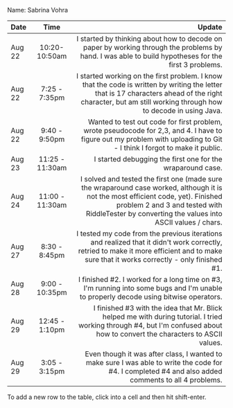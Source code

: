 Name: Sabrina Vohra

| Date   |       Time       |                                                                                                                                                                                                                                Update |
|:-------|:----------------:|--------------------------------------------------------------------------------------------------------------------------------------------------------------------------------------------------------------------------------------:|
| Aug 22 |  10:20-10:50am   |                                                                                  I started by thinking about how to decode on paper by working through the problems by hand. I was able to build hypotheses for the first 3 problems. |
| Aug 22 |  7:25 - 7:35pm   |                           I started working on the first problem. I know that the code is written by writing the letter that is 17 characters ahead of the right character, but am still working through how to decode in using Java. |
| Aug 22 |  9:40 - 9:50pm   |                                                               Wanted to test out code for first problem, wrote pseudocode for 2,3, and 4. I have to figure out my problem with uploading to Git - I think I forgot to make it public. |
| Aug 23 | 11:25 - 11:30am  |                                                                                                                                                                            I started debugging the first one for the wraparound case. |
| Aug 24 | 11:00 -  11:30am | I solved and tested the first one (made sure the wraparound case worked, although it is not the most efficient code,  yet). Finished problem 2 and 3 and tested with RiddleTester by converting the values into ASCII values / chars. |
| Aug 27 |  8:30 - 8:45pm   |                                              I tested my code from the previous iterations and realized that it didn't work correctly, retried to make it more efficient and to make sure that it works correctly - only finished #1. |
| Aug 28 |  9:00 - 10:35pm  |                                                                                                  I finished #2. I worked for a long time on #3, I'm running into some bugs and I'm unable to properly decode using bitwise operators. |
| Aug 29 |  12:45 - 1:10pm  |                                                          I finished #3 with the idea that Mr. Blick helped me with during tutorial. I tried working through #4, but I'm confused about how to convert the characters to ASCII values. |
| Aug 29 |  3:05 - 3:15pm   |                                                                                  Even though it was after class, I wanted to make sure I was able to write the code for #4. I completed #4 and also added comments to all 4 problems. |


To add a new row to the table, click into a cell and then hit shift-enter.